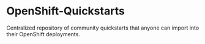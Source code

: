 # OpenShift-Quickstarts
Centralized repository of community quickstarts that anyone can import into their OpenShift deployments.
